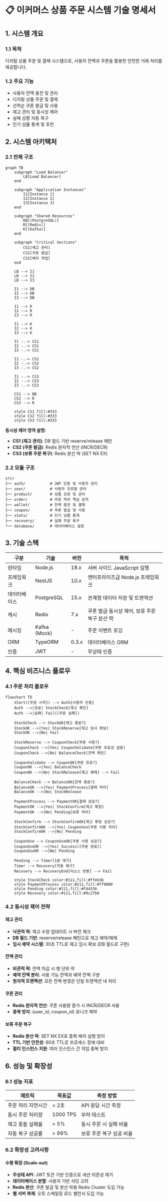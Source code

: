 # 📋 이커머스 상품 주문 시스템 기술 명세서

## 1. 시스템 개요

### 1.1 목적

디지털 상품 주문 및 결제 시스템으로, 사용자 잔액과 쿠폰을 활용한 안전한 거래 처리를 제공합니다.

### 1.2 주요 기능

- 사용자 잔액 충전 및 관리
- 디지털 상품 주문 및 결제
- 선착순 쿠폰 발급 및 사용
- 재고 관리 및 동시성 제어
- 실패 상황 자동 복구
- 인기 상품 통계 및 추천

## 2. 시스템 아키텍처

### 2.1 전체 구조

```mermaid
graph TB
    subgraph "Load Balancer"
        LB[Load Balancer]
    end

    subgraph "Application Instances"
        I1[Instance 1]
        I2[Instance 2]
        I3[Instance 3]
    end

    subgraph "Shared Resources"
        DB[(PostgreSQL)]
        R[(Redis)]
        K[(Kafka)]
    end

    subgraph "Critical Sections"
        CS1[재고 관리]
        CS2[쿠폰 발급]
        CS3[배치 작업]
    end

    LB --> I1
    LB --> I2
    LB --> I3

    I1 --> DB
    I2 --> DB
    I3 --> DB

    I1 --> R
    I2 --> R
    I3 --> R

    I1 --> K
    I2 --> K
    I3 --> K

    I1 -.-> CS1
    I2 -.-> CS1
    I3 -.-> CS1

    I1 -.-> CS2
    I2 -.-> CS2
    I3 -.-> CS2

    I1 -.-> CS3
    I2 -.-> CS3
    I3 -.-> CS3

    CS1 --> DB
    CS2 --> R
    CS3 --> R

    style CS1 fill:#333
    style CS2 fill:#333
    style CS3 fill:#333
```

**동시성 제어 영역 설명:**

- **CS1 (재고 관리)**: DB 필드 기반 reserve/release 패턴
- **CS2 (쿠폰 발급)**: Redis 원자적 연산 (INCR/DECR)
- **CS3 (보류 주문 복구)**: Redis 분산 락 (SET NX EX)

### 2.2 모듈 구조

```
src/
├── auth/           # JWT 인증 및 사용자 관리
├── user/           # 사용자 프로필 관리
├── product/        # 상품 조회 및 관리
├── order/          # 주문 처리 핵심 로직
├── wallet/         # 잔액 충전 및 결제
├── coupon/         # 쿠폰 발급 및 사용
├── stats/          # 인기 상품 통계
├── recovery/       # 실패 주문 복구
└── database/       # 데이터베이스 설정
```

## 3. 기술 스택

| 구분         | 기술         | 버전  | 목적                                          |
| ------------ | ------------ | ----- | --------------------------------------------- |
| 런타임       | Node.js      | 18.x  | 서버 사이드 JavaScript 실행                   |
| 프레임워크   | NestJS       | 10.x  | 엔터프라이즈급 Node.js 프레임워크             |
| 데이터베이스 | PostgreSQL   | 15.x  | 관계형 데이터 저장 및 트랜잭션                |
| 캐시         | Redis        | 7.x   | 쿠폰 발급 동시성 제어, 보류 주문 복구 분산 락 |
| 메시징       | Kafka (Mock) | -     | 주문 이벤트 로깅                              |
| ORM          | TypeORM      | 0.3.x | 데이터베이스 ORM                              |
| 인증         | JWT          | -     | 무상태 인증                                   |

## 4. 핵심 비즈니스 플로우

### 4.1 주문 처리 플로우

```mermaid
flowchart TD
    Start([주문 시작]) --> Auth{사용자 인증}
    Auth -->|성공| StockCheck[재고 확인]
    Auth -->|실패| Fail([주문 실패])

    StockCheck --> StockOK{재고 충분?}
    StockOK -->|Yes| StockReserve[재고 임시 확보]
    StockOK -->|No| Fail

    StockReserve --> CouponCheck{쿠폰 사용?}
    CouponCheck -->|Yes| CouponValidate[쿠폰 유효성 검증]
    CouponCheck -->|No| BalanceCheck[잔액 확인]

    CouponValidate --> CouponOK{쿠폰 유효?}
    CouponOK -->|Yes| BalanceCheck
    CouponOK -->|No| StockRelease[재고 해제] --> Fail

    BalanceCheck --> BalanceOK{잔액 충분?}
    BalanceOK -->|Yes| PaymentProcess[결제 처리]
    BalanceOK -->|No| StockRelease

    PaymentProcess --> PaymentOK{결제 성공?}
    PaymentOK -->|Yes| StockConfirm[재고 확정]
    PaymentOK -->|No| Pending[보류 처리]

    StockConfirm --> StockConfirmOK{재고 확정 성공?}
    StockConfirmOK -->|Yes| CouponUse[쿠폰 사용 처리]
    StockConfirmOK -->|No| Pending

    CouponUse --> CouponUseOK{쿠폰 사용 성공?}
    CouponUseOK -->|Yes| Success([주문 완료])
    CouponUseOK -->|No| Pending

    Pending --> Timer[1분 대기]
    Timer --> Recovery[자동 복구]
    Recovery --> RecoveryEnd[리소스 반환] --> Fail

    style StockCheck color:#111,fill:#ffeb3b
    style PaymentProcess color:#111,fill:#ff9800
    style Pending color:#111,fill:#f44336
    style Recovery color:#111,fill:#9c27b0
```

### 4.2 동시성 제어 전략

#### 재고 관리

- **낙관적 락**: 재고 수량 업데이트 시 버전 체크
- **DB 필드 기반**: reserve/release 패턴으로 재고 예약/해제
- **임시 예약 시스템**: 30초 TTL로 재고 임시 확보 (DB 필드로 구현)

#### 잔액 관리

- **비관적 락**: 잔액 차감 시 행 단위 락
- **예약 잔액 분리**: 사용 가능 잔액과 예약 잔액 구분
- **원자적 트랜잭션**: 모든 잔액 변경은 단일 트랜잭션 내 처리

#### 쿠폰 관리

- **Redis 원자적 연산**: 쿠폰 사용량 증가 시 INCR/DECR 사용
- **중복 방지**: (user_id, coupon_id) 유니크 제약

#### 보류 주문 복구

- **Redis 분산 락**: SET NX EX로 중복 배치 실행 방지
- **TTL 기반 안전성**: 60초 TTL로 프로세스 장애 대비
- **멀티 인스턴스 지원**: 여러 인스턴스 간 작업 중복 방지

## 6. 성능 및 확장성

### 6.1 성능 지표

| 메트릭             | 목표값   | 측정 방법                |
| ------------------ | -------- | ------------------------ |
| 주문 처리 지연시간 | < 2초    | API 응답 시간 측정       |
| 동시 주문 처리량   | 1000 TPS | 부하 테스트              |
| 재고 충돌 실패율   | < 5%     | 동시 주문 시 실패 비율   |
| 자동 복구 성공률   | > 99%    | 보류 주문 복구 성공 비율 |

### 6.2 확장성 고려사항

#### 수평 확장 (Scale-out)

- **무상태 API**: JWT 토큰 기반 인증으로 세션 의존성 제거
- **데이터베이스 분할**: 사용자 기반 샤딩 고려
- **Redis 분산**: 쿠폰 발급 및 분산 락용 Redis Cluster 도입 가능
- **웹 서버 복제**: 오토 스케일링 로드 밸런서 도입 가능
